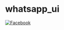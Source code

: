 # whatsapp_ui

[![Facebook](https://github.com/user-attachments/assets/b6066278-6bb9-4f29-877f-7a4b91727246)](https://drive.google.com/file/d/1j1aYMsLzj4RkP7w8MXyxqf8okUq9Mx4R/view?usp=sharing)

